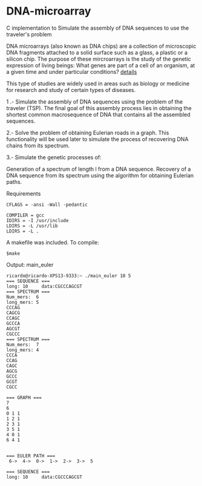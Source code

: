 # DNA-microarray
C implementation to Simulate the assembly of DNA sequences to use the traveler's problem

DNA microarrays (also known as DNA chips) are a collection of microscopic DNA fragments attached to a solid surface such as a glass, a plastic or a silicon chip. The purpose of these mircroarrays is the study of the genetic expression of living beings: What genes are part of a cell of an organism, at a given time and under particular conditions? [details](https://en.wikipedia.org/wiki/DNA_microarray#Statistical_analysis)

This type of studies are widely used in areas such as biology or medicine for research and study of certain types of diseases.

1 .- Simulate the assembly of DNA sequences using the problem of the traveler (TSP). The final goal of this assembly process lies in obtaining the shortest common macrosequence of DNA that contains all the assembled sequences.

2.- Solve the problem of obtaining Eulerian roads in a graph. This functionality will be used later to simulate the process of recovering DNA chains from its spectrum.

3.- Simulate the genetic processes of:

Generation of a spectrum of length l from a DNA sequence.
Recovery of a DNA sequence from its spectrum using the algorithm for obtaining Eulerian paths.

Requirements
```
CFLAGS = -ansi -Wall -pedantic

COMPILER = gcc
IDIRS = -I /usr/include
LDIRS = -L /usr/lib
LDIRS = -L .

```
A makefile was included. To compile:
```
$make
```

Output: main_euler

```
ricardo@ricardo-XPS13-9333:~ ./main_euler 10 5
=== SEQUENCE ===
long: 10	 data:CGCCCAGCGT
=== SPECTRUM ===
Num_mers:  6
long_mers: 5
CCCAG
CAGCG
CCAGC
GCCCA
AGCGT
CGCCC
=== SPECTRUM ===
Num_mers:  7
long_mers: 4
CCCA
CCAG
CAGC
AGCG
GCCC
GCGT
CGCC

=== GRAPH ===
7
6
0 1 1
1 2 1
2 3 1
3 5 1
4 0 1
6 4 1


=== EULER PATH ===
 6->  4->  0->  1->  2->  3->  5

=== SEQUENCE ===
long: 10	 data:CGCCCAGCGT

```


